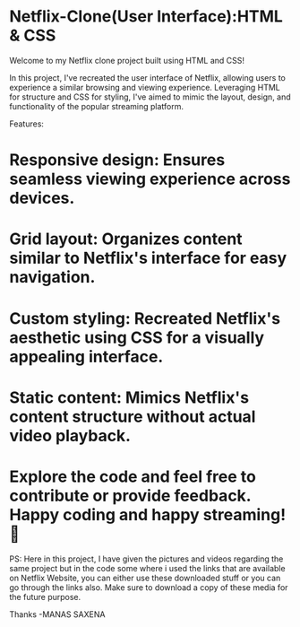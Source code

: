 # Netflix-Clone(User Interface):HTML & CSS
Welcome to my Netflix clone project built using HTML and CSS! 

In this project, I've recreated the user interface of Netflix, allowing users to experience a similar browsing and viewing experience. Leveraging HTML for structure and CSS for styling, I've aimed to mimic the layout, design, and functionality of the popular streaming platform.

Features:

# Responsive design: Ensures seamless viewing experience across devices.
# Grid layout: Organizes content similar to Netflix's interface for easy navigation.
# Custom styling: Recreated Netflix's aesthetic using CSS for a visually appealing interface.
# Static content: Mimics Netflix's content structure without actual video playback.
# Explore the code and feel free to contribute or provide feedback. Happy coding and happy streaming! 🚀

PS: Here in this project, I have given the pictures and videos regarding the same project but in the code some where i used the links that are available on Netflix Website, you can either use these downloaded stuff or you can go through the links also. Make sure to download a copy of these media for the future purpose.

Thanks
-MANAS SAXENA

